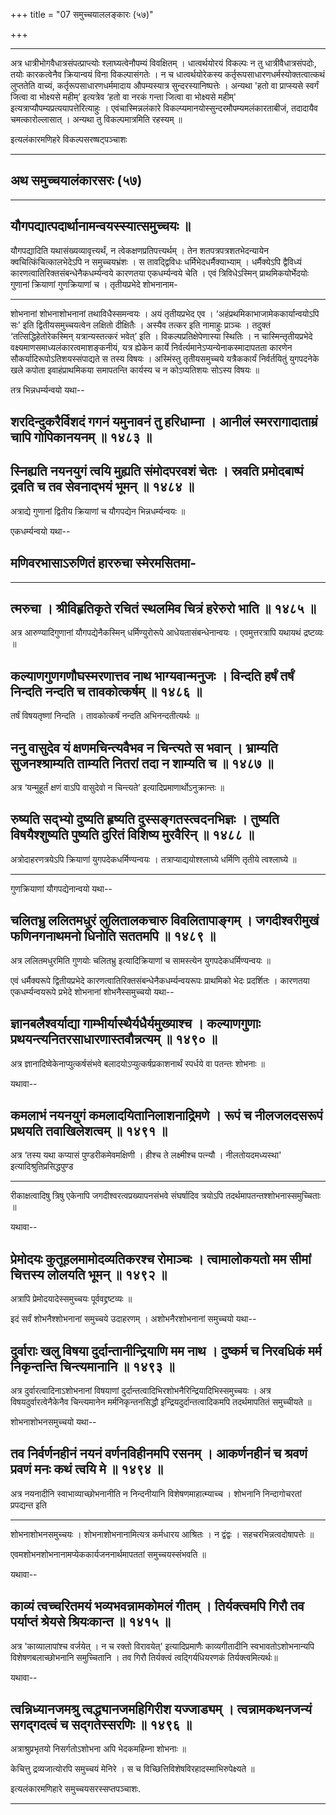 +++
title = "07 समुच्चयाललङ्कारः (५७)"

+++


------------------------------------------------------------------------

अत्र धात्रीभोगवैधात्रसंपत्प्राप्त्योः श्लाघ्यत्वेनौपम्यं विवक्षितम् ।
धात्वर्थयोरयं विकल्पः न तु धात्रीवैधात्रसंपदोः, तयोः कारकत्वेनैव
क्रियान्वयं विना विकल्पासंगतेः । न च धात्वर्थयोरेकस्य
कर्तृरूपसाधारणधर्मस्योक्तत्वात्कथं लुप्ततेति वाच्यं,
कर्तृरूपसाधारणधर्ममादाय औपम्यस्यात्र सुन्दरस्यानिष्पत्तेः । अन्यथा 'हतो
वा प्राप्स्यसे स्वर्गं जित्वा वा भोक्ष्यसे महीम्’ इत्यत्रेव ‘हतो वा नरकं
गन्ता जित्वा वा भोक्ष्यसे महीम्' इत्यत्राप्यौपम्यप्रत्ययापत्तेरित्याहुः
। एवंचास्मिन्नलंकारे विकल्प्यमानयोस्सुन्दरमौपम्यमलंकारताबीजं, तदादायैव
चमत्कारोल्लासात् । अन्यथा तु विकल्पमात्रमिति रहस्यम् ॥

इत्यलंकारमणिहरे विकल्पसरष्षट्पञ्चाशः

------------------------------------------------------------------------

## अथ समुच्चयालंकारसरः (५७)

------------------------------------------------------------------------



## यौगपद्यात्पदार्थानामन्वयस्स्यात्समुच्चयः ॥

यौगपद्यादिति यथासंख्यव्यावृत्त्यर्थं, न त्वेकक्षणप्रतिपत्त्यर्थम् । तेन
शतपत्रपत्रशतभेदन्यायेन क्वचित्किंचित्कालभेदेऽपि न समुच्चयभ्रंशः । स
तावद्द्विविधः धर्मिभेदधर्मैक्याभ्याम् । धर्मैक्येऽपि द्वैविध्यं
कारणत्वातिरिक्तसंबन्धेनैकधर्म्यन्वये कारणतया एकधर्म्यन्वये चेति । एवं
त्रिविधेऽस्मिन् प्राथमिकयोर्भेदयोः गुणानां क्रियाणां गुणक्रियाणां च ।
तृतीयप्रभेदे शोभनानाम-

------------------------------------------------------------------------

शोभनानां शोभनाशोभनानां तथाविधैस्समन्वयः । अयं तृतीयप्रभेद एव ।
‘अहंप्रथमिकाभाजामेककार्यान्वयोऽपि सः' इति द्वितीयसमुच्चयत्वेन लक्षितो
दीक्षितैः । अस्यैव तत्कर इति नामाहुः प्राञ्चः । तदुक्तं
‘तत्सिद्धिहेतोरेकस्मिन् यत्रान्यस्तत्करं भवेत्’ इति ।
विकल्पप्रतिक्षेपेणास्या स्थितिः । न चास्मिन्तृतीयप्रभेदे
वक्ष्यमाणसमाध्यलंकारत्वमाशङ्कनीयं, यत्र ह्येकेन कार्ये
निर्वर्त्यमानेऽप्यन्येनाकस्मादापतता कारणेन सौकर्यादिरूपोऽतिशयस्संपाद्यते
स तस्य विषयः । अस्मिंस्तु तृतीयसमुच्चये यत्रैककार्यं निर्वर्तयितुं
युगपदनेके खले कपोता इवाहंप्राथमिकया समापतन्ति कार्यस्य च न कोऽप्यतिशयः
सोऽस्य विषयः ॥

तत्र भिन्नधर्म्यन्वयो यथा--



## शरदिन्दुकरैर्विशदं गगनं यमुनावनं तु हरिधाम्ना । आनीलं स्मररागादाताम्रं चापि गोपिकानयनम् ॥ १४८३ ॥



## स्निह्यति नयनयुगं त्वयि मुह्यति संमोदपरवशं चेतः । स्रवति प्रमोदबाष्पं द्रवति च तव सेवनाद्भयं भूमन् ॥ १४८४ ॥

अत्राद्ये गुणानां द्वितीय क्रियाणां च यौगपद्येन भिन्नधर्म्यन्वयः ॥

एकधर्म्यन्वयो यथा--



## मणिवरभासाऽरुणितं हाररुचा स्मेरमसितमा-

------------------------------------------------------------------------

## त्मरुचा । श्रीविहृतिकृते रचितं स्थलमिव चित्रं हरेरुरो भाति ॥ १४८५ ॥

अत्र आरुण्यादिगुणानां यौगपद्येनैकस्मिन् धर्मिण्युरोरूपे
आधेयतासंबन्धेनान्वयः । एवमुत्तरत्रापि यथायथं द्रष्टव्यः ॥



## कल्याणगुणगणौघस्मरणात्तव नाथ भाग्यवान्मनुजः । विन्दति हर्षं तर्षं निन्दति नन्दति च तावकोत्कर्षम् ॥ १४८६ ॥

तर्षं विषयतृष्णां निन्दति । तावकोत्कर्षं नन्दति अभिनन्दतीत्यर्थः ॥



## ननु वासुदेव यं क्षणमचिन्त्यवैभव न चिन्त्यते स भवान् । भ्राम्यति सुजनश्श्राम्यति ताम्यति नितरां तदा न शाम्यति च ॥ १४८७ ॥

अत्र ‘यन्मुहूर्तं क्षणं वाऽपि वासुदेवो न चिन्त्यते’
इत्यादिप्रमाणार्थोऽनुक्रान्तः ॥



## रुष्यति सद्भ्यो दुष्यति हृष्यति दुस्सङ्गतस्त्वदनभिज्ञः । तुष्यति विषयैश्शुष्यति पुष्यति दुरितं विशिष्य मुरवैरिन् ॥ १४८८ ॥

अत्रोदाहरणत्रयेऽपि क्रियाणां युगपदेकधर्मिण्यन्वयः ।
तत्राप्याद्ययोश्श्लाघ्ये धर्मिणि तृतीये त्वश्लाघ्ये ॥

------------------------------------------------------------------------

गुणक्रियाणां यौगपद्येनान्वयो यथा--



## चलितभ्रु ललितमधुरं लुलितालकचारु विवलितापाङ्गम् । जगदीश्वरीमुखं फणिनगनाथमनो धिनोति सततमपि ॥ १४८९ ॥

अत्र ललितमधुरमिति गुणयोः चलितभ्रु इत्यादिक्रियाणां च सामस्त्येन
युगपदेकधर्मिण्यन्वयः ॥

एवं धर्मैक्यरूपे द्वितीयप्रभेदे कारणत्वातिरिक्तसंबन्धेनैकधर्म्यन्वयरूपः
प्राथमिको भेदः प्रदर्शितः । कारणतया एकधर्म्यन्वयरूपे प्रभेदे शोभनानां
शोभनैस्समुच्चयो यथा--



## ज्ञानबलैश्वर्याद्या गाम्भीर्यास्थैर्यधैर्यमुख्याश्च । कल्याणगुणाः प्रथयन्त्यनितरसाधारणास्तवौन्नत्यम् ॥ १४९० ॥

अत्र ज्ञानादिष्वेकेनाप्युत्कर्षसंभवे बलादयोऽप्युत्कर्षप्रकाशनार्थं
स्पर्धये वा पतन्तः शोभनाः ॥

यथावा--



## कमलाभं नयनयुगं कमलादयितानिलाशनाद्रिमणे । रूपं च नीलजलदसरूपं प्रथयति तवाखिलेशत्वम् ॥ १४९१ ॥

अत्र ‘तस्य यथा कप्यासं पुण्डरीकमेवमक्षिणी । हीश्च ते लक्ष्मीश्च पत्न्यौ
। नीलतोयदमध्यस्था' इत्यादिश्रुतिप्रसिद्धपुण्ड

------------------------------------------------------------------------

रीकाक्षत्वादिषु त्रिषु एकेनापि जगदीश्वरत्वप्रख्यापनसंभवे संघर्षादिव
त्रयोऽपि तदर्थमापतन्तश्शोभनास्समुच्चिताः ॥

यथावा--



## प्रेमोदयः कुतूहलमामोदव्यतिकरश्च रोमाञ्चः । त्वामालोकयतो मम सीमां चित्तस्य लोलयति भूमन् ॥ १४९२ ॥

अत्रापि प्रेमोदयादेस्समुच्चयः पूर्ववद्द्रष्टव्यः ॥

इदं सर्वं शोभनैश्शोभनानां समुच्चये उदाहरणम् । अशोभनैरशोभनानां समुच्चयो
यथा--



## दुर्वाराः खलु विषया दुर्दान्तानीन्द्रियाणि मम नाथ । दुष्कर्म च निरवधिकं मर्म निकृन्तन्ति चिन्त्यमानानि ॥ १४९३ ॥

अत्र दुर्वारत्वादिनाऽशोभनानां विषयाणां
दुर्दान्तत्वादिभिरशोभनैरिन्द्रियादिभिस्समुच्चयः । अत्र
विषयदुर्वारत्वेनैकेनैव चिन्त्यमानेन मर्मनिकृन्तनसिद्धौ
इन्द्रियदुर्दान्तत्वादिकमपि तदर्थमापतितं समुच्चीयते ॥

शोभनाशोभनसमुच्चयो यथा--



## तव निर्वर्णनहीनं नयनं वर्णनविहीनमपि रसनम् । आकर्णनहीनं च श्रवणं प्रवणं मनः कथं त्वयि मे ॥ १४९४ ॥

अत्र नयनादीनि स्वाभाव्याच्छोभनानीति न निन्दनीयानि विशेषणमाहात्म्याच्च ।
शोभनानि निन्दागोचरतां प्रपद्यन्त इति

------------------------------------------------------------------------

शोभनाशोभनसमुच्चयः । शोभनाशोभनानामित्यत्र कर्मधारय आश्रितः । न द्वंद्वः ।
सहचरभिन्नत्वदोषापत्तेः ॥

एवमशोभनशोभनानामप्येककार्यजननार्थमापततां समुच्चयस्संभवति ॥

यथावा--



## काव्यं त्वच्चरितमयं भव्यभवन्नामकोमलं गीतम् । तिर्यक्त्वमपि गिरौ तव पर्याप्तं श्रेयसे श्रियःकान्त ॥ १४१५ ॥

अत्र 'काव्यालापांश्च वर्जयेत् । न च रक्तो विरावयेत्' इत्यादिप्रमाणैः
काव्यगीतादीनि स्वभावतोऽशोभनान्यपि विशेषणबलाच्छोभनानि समुच्चितानि । तव
गिरौ तिर्यक्त्वं त्वद्गिर्यधियरणकं तिर्यक्त्वमित्यर्थः॥

यथावा--



## त्वन्निध्यानजमश्रु त्वद्ध्यानजमहिगिरीश यज्जाड्यम् । त्वन्नामकथनजन्यं सगद्गदत्वं च सद्गतेस्सरणिः ॥ १४९६ ॥

अत्राश्रुप्रभृतयो निसर्गतोऽशोभना अपि भेदकमहिम्ना शोभनाः ॥

केचित्तु द्रव्यजात्योरपि समुच्चयं मेनिरे । स च
विच्छित्तिविशेषविरहादस्माभिरुपेक्ष्यते ॥

इत्यलंकारमणिहारे समुच्चयसरस्सप्तपञ्चाशः.

------------------------------------------------------------------------

